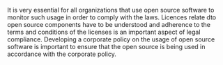 It is very essential for all organizations that use open source software to monitor such usage in order to comply with the laws. Licences relate dto open source components have to be understood and adherence to the terms and conditions of the licenses is an important aspect of legal compliance. Developing a corporate policy on the usage of open source software is important to ensure that the open source is being used in accordance with the corporate policy.



